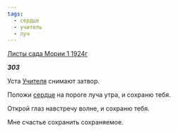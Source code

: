 ```yaml
---
tags:
  - сердце
  - учитель
  - луч
---
```

[Листы сада Мории 1 1924г](https://127.0.0.1:4002/agni/1924)

___303___

Уста [Учителя](../../../tags/#учитель) снимают затвор.   

Положи [сердце](../../../tags/#сердце) на пороге луча утра, и сохраню тебя.   

Открой глаз навстречу волне, и сохраню тебя.   

Мне счастье сохранить сохраняемое.   

